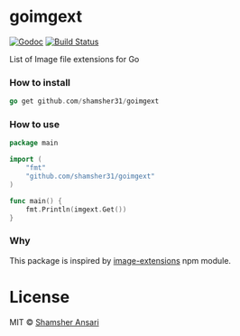 # goimgext

[![Godoc](http://img.shields.io/badge/godoc-reference-blue.svg?style=flat)](https://godoc.org/github.com/shamsher31/goimgext)
[![Build Status](https://travis-ci.org/shamsher31/goimgext.svg?branch=master)](https://travis-ci.org/shamsher31/goimgext)

List of Image file extensions for Go

### How to install
```go
go get github.com/shamsher31/goimgext
```

### How to use
```go
package main

import (
	"fmt"
	"github.com/shamsher31/goimgext"
)

func main() {
	fmt.Println(imgext.Get())
}
```

### Why
This package is inspired by [image-extensions](https://www.npmjs.com/package/image-extensions) npm module.

# License
MIT © [Shamsher Ansari](https://github.com/shamsher31)
